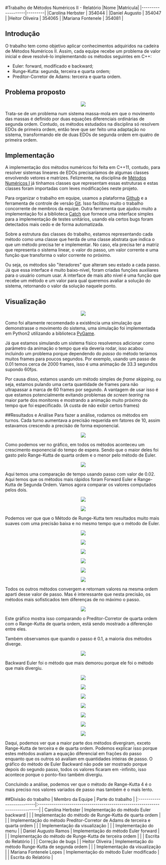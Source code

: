 
#Trabalho de Métodos Numéricos II - Relatório
|Nome               |Matrícula|
|-------------------|---------|
|Carolina Herbster  | 354044  |
|Daniel Augusto     | 354047  |
|Heitor Oliveira    | 354065  |
|Mariana Fontenele  | 354081  |

## Introdução
O trabalho tem como objetivo aplicar conhecimentos adquiridos na cadeira de
Métodos Numéricos II. Assim, cada equipe recebe um problema de valor inicial e
deve resolvê-lo implementando os métodos seguintes em C++:

* Euler: forward, modificado e backward;
* Runge-Kutta: segunda, terceira e quarta ordem;
* Preditor-Corretor de Adams: terceira e quarta ordem.

## Problema proposto

<p align="center"><img src="./enunciado.png"/></p>

Trata-se de um problema num sistema massa-mola em que o movimento das massas é
definido por duas equações diferenciais ordinárias de segunda ordem. Contudo,
os métodos estudados na disciplina só resolvem EDOs de primeira ordem, então
teve que ser feito uma adaptação no sistema, transformando ele de duas EDOs de
segunda ordem em quatro de primeira ordem.

## Implementação

A implementação dos métodos numéricos foi feita em C++11, contudo, para resolver
sistemas lineares de EDOs precisaríamos de algumas classes envolvendo vetores e
matrizes. Felizmente, na disciplina de [Métodos Numéricos I][m1] já tínhamos
classes que representam essas estruturas e estas classes foram importadas com
leves modificações neste projeto.

Para organizar o trabalho em equipe, usamos a plataforma [Github][m2] e a
ferramenta de controle de versão [Git][git]. Isso facilitou muito o trabalho
concorrente de membros da equipe. Outra ferramenta que ajudou muito a
implementação foi a biblioteca [Catch][cth] que fornece uma interface simples
para a implementação de testes unitários, usando ela certos bugs foram
detectados mais cedo e de forma automatizada.

Sobre a estrutura das classes do trabalho, estamos representando cada método
como uma classe que herda de uma classe abstrata que indica o que um método
precisa ter e implementar. No caso, ela precisa ter a matriz que representa o
sistema linear, o valor do passo, um valor corrente e uma função que transforma
o valor corrente no próximo.

Ou seja, os métodos são "iteradores" que alteram seu estado a cada passo.
Já que essa interface é muito baixo-nível, foram criadas funções auxiliares
para o usuário comum usar. A interface de mais alto nível é uma função que
recebe um método e um valor para qual queremos avaliar a solução do sistema,
retornando o valor da solução naquele ponto.

[m1]: https://github.com/danisson/final-metodos1 "Github do projeto anterior"
[m2]: https://github.com/danisson/final-metodos2 "Github do projeto atual"
[git]: http://en.wikipedia.org/wiki/Git_%28software%29 "Página do Wikipédia sobre git"
[cth]: https://github.com/philsquared/Catch "Github da biblioteca Catch"

## Visualização

<p align="center"><img src="./visualização.png"/></p>

Como foi altamente recomendado a existência uma simulação que demonstrasse o
movimento do sistema, uma simulação foi implementada em Python2 utilizando a
biblioteca [PyGame][pg].

Já que estamos simulando um sistema físico resolvemos adicionar como parâmetro
da animação o tempo que ela deveria rodar, isso acabou incluindo um problema
porque dependendo do *passo* do método teríamos muitos frames para poucos
segundos. Por exemplo, usando um passo de 0.01 temos cerca de 2000 frames, isso
é uma animação de 33.3 segundos supondo 60fps.

Por causa disso, estamos usando um método simples de *frame skipping*, ou seja,
estamos pulando uma certa quantidade de frames para não ultrapassar a marca de
60 frames por segundo. A vantagem de usar isso é que estamos potencialmente
evitando problemas de *screen tearing* na maior parte dos monitores e mostrando
a animação muito próximo do tempo que foi especificado. (A custa de não exibir
certos frames)

[pg]: http://en.wikipedia.org/wiki/Pygame "Página do Wikipédia sobre Pygame"

##Resultados e Análise
Para fazer a análise, rodamos os métodos em turnos. Cada turno aumentava a
precisão requerida em fatores de 10, assim estavamos crescendo a precisão de
forma exponencial.

<p align="center"><img src="./tempos.png"/></p>

Como podemos ver no gráfico, em todos os métodos aconteceu um crescimento
exponencial do tempo de espera. Sendo que o maior deles foi gasto pelo
Range-Kutta de quarta ordem e o menor pelo método de Euler.

<p align="center"><img src="./2e-2/Tempos.png"/></p>

Aqui temos uma comparação de tempo usando passo com valor de 0.02. Aqui temos que
os métodos mais rápidos foram Forward Euler e Range-Kutta de Segunda Ordem.
Vamos agora comparar os valores computados pelos dois.

<p align="center"><img src="./2e-2/Forward Euler.png"/></p>
<p align="center"><img src="./2e-2/Runge-Kutta 2.png"/></p>

Podemos ver que que o Método de Runge-Kutta tem resultados muito mais suaves com
uma precisão baixa e no mesmo tempo que o método de Euler.

<p align="center"><img src="./2e-2/Backward Euler.png"/></p>
<p align="center"><img src="./2e-2/Euler Modificado.png"/></p>
<p align="center"><img src="./2e-2/Runge-Kutta 3.png"/></p>
<p align="center"><img src="./2e-2/Runge-Kutta 4.png"/></p>
<p align="center"><img src="./2e-2/Preditor-Corretor 3.png"/></p>
<p align="center"><img src="./2e-2/Preditor-Corretor 4.png"/></p>

Todos os outros métodos convergem e retornam valores na mesma ordem aparti
desse valor de passo. Mas é interessante que nesta precisão, os métodos mais
sofisticados tem diferenças de no máximo o passo.

<p align="center"><img src="./2e-2/Preditor4 vs K4.png"/></p>

Este gráfico mostra isso comparando o Preditor-Corretor de quarta ordem com o
Range-Kutta de quarta ordem, está sendo mostrado a diferenção entre eles.

Também observamos que quando o passo é 0.1, a maioria dos métodos diverge.
<p align="center"><img src="./1e-1/Tempos.jpg"/></p>
Backward Euler foi o método que mais demorou porque ele foi o método que mais 
divergiu.

<p align="center"><img src="./1e-1/Forward Euler.jpg"/></p>
<p align="center"><img src="./1e-1/Euler Modificado.jpg"/></p>
<p align="center"><img src="./1e-1/Runge-Kutta 2.jpg"/></p>
<p align="center"><img src="./1e-1/Runge-Kutta 3.jpg"/></p>
<p align="center"><img src="./1e-1/Runge-Kutta 4.jpg"/></p>
<p align="center"><img src="./1e-1/Preditor-Corretor 3.jpg"/></p>
<p align="center"><img src="./1e-1/Preditor-Corretor 4.jpg"/></p>

Daqui, podemos ver que a maior parte dos métodos divergiram, exceto Range-Kutta
de terceira e de quarta ordem. Podemos explicar isso porque estes métodos
avaliam a equação diferencial em frações do passo enquanto que os outros só
avaliam em quantidades inteiras de passo. O gráfico do método de Euler Backward
não pode ser mostrado porque depois do segundo passo, todos os valores ficaram
em -infinito, isso acontece porque o ponto-fixo também divergiu.

Concluindo a análise, podemos ver que o método de Range-Kutta 4 é o mais preciso
nos valores variados de passo mas também é o mais lento.

##Divisão do trabalho
| Membro da Equipe          | Parte do trabalho                                                             |
|:--------------------------|:------------------------------------------------------------------------------|
| Carolina Herbster         | Implementação do método Euler backward                                        |
|                           | Implementação do método de Runge-Kutta de quarta ordem                        |
|                           | Implementação do método Preditor-Corretor de Adams de terceira e quarta ordem |
|                           | Implementação da visualização                                                 |
|                           | Implementação do menu                                                         |
| Daniel Augusto Ramos      | Implementação do método Euler forward                                         |
|                           | Implementação do método de Runge-Kutta de terceira ordem                      |
|                           | Escrita do Relatório                                                          |
|                           | Correção de bugs                                                              |
| Heitor Oliveira           | Implementação do método Runge-Kutta de segunda ordem                          |
|                           | Implementação da visualização                                                 |
| Mariana Fontenele Lopes   | Implementação do método Euler modificado                                      |
|                           | Escrita do Relatório                                                          |
